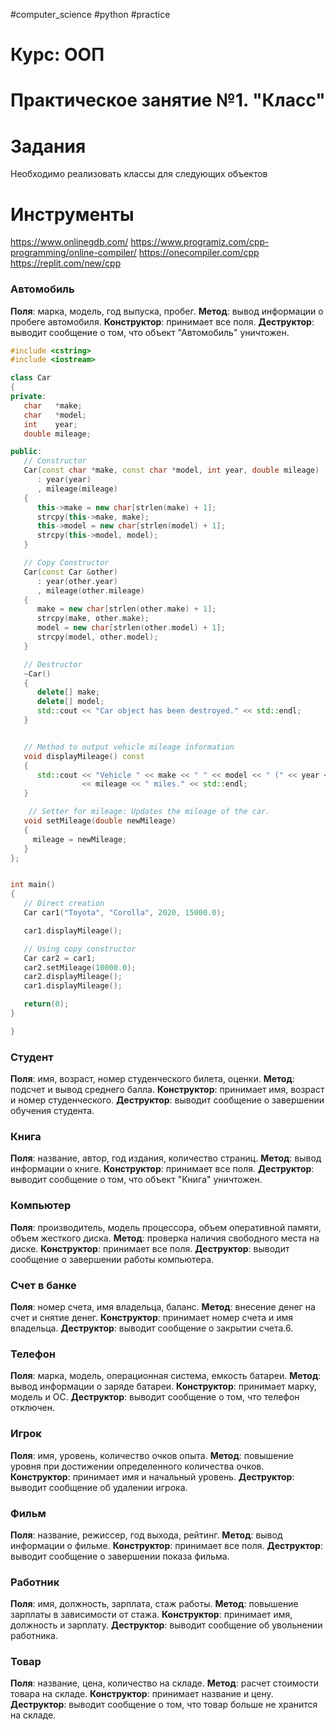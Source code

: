 #computer_science #python #practice 
# Курс: ООП
# Практическое занятие №1. "Класс"

# Задания
Необходимо реализовать классы для следующих объектов

# Инструменты 

https://www.onlinegdb.com/
https://www.programiz.com/cpp-programming/online-compiler/
https://onecompiler.com/cpp
https://replit.com/new/cpp
###  Автомобиль

**Поля**: марка, модель, год выпуска, пробег.
**Метод**: вывод информации о пробеге автомобиля.
**Конструктор**: принимает все поля.
**Деструктор**: выводит сообщение о том, что объект "Автомобиль" уничтожен.

```c++
#include <cstring>
#include <iostream>

class Car
{
private:
   char   *make;
   char   *model;
   int    year;
   double mileage;

public:
   // Constructor
   Car(const char *make, const char *model, int year, double mileage)
      : year(year)
      , mileage(mileage)
   {
      this->make = new char[strlen(make) + 1];
      strcpy(this->make, make);
      this->model = new char[strlen(model) + 1];
      strcpy(this->model, model);
   }

   // Copy Constructor
   Car(const Car &other)
      : year(other.year)
      , mileage(other.mileage)
   {
      make = new char[strlen(other.make) + 1];
      strcpy(make, other.make);
      model = new char[strlen(other.model) + 1];
      strcpy(model, other.model);
   }

   // Destructor
   ~Car()
   {
      delete[] make;
      delete[] model;
      std::cout << "Car object has been destroyed." << std::endl;
   }


   // Method to output vehicle mileage information
   void displayMileage() const
   {
      std::cout << "Vehicle " << make << " " << model << " (" << year << ") has "
                << mileage << " miles." << std::endl;
   }

    // Setter for mileage: Updates the mileage of the car.
   void setMileage(double newMileage) 
   {
     mileage = newMileage;
   }
};


int main()
{
   // Direct creation
   Car car1("Toyota", "Corolla", 2020, 15000.0);

   car1.displayMileage();

   // Using copy constructor
   Car car2 = car1;
   car2.setMileage(10000.0);
   car2.displayMileage();
   car1.displayMileage();

   return(0);
}

}

```
### Студент
**Поля**: имя, возраст, номер студенческого билета, оценки.
**Метод**: подсчет и вывод среднего балла.
**Конструктор**: принимает имя, возраст и номер студенческого.
**Деструктор**: выводит сообщение о завершении обучения студента.
### Книга
**Поля**: название, автор, год издания, количество страниц.
**Метод**: вывод информации о книге.
**Конструктор**: принимает все поля.
**Деструктор**: выводит сообщение о том, что объект "Книга" уничтожен.
### Компьютер
**Поля**: производитель, модель процессора, объем оперативной памяти, объем жесткого диска.
**Метод**: проверка наличия свободного места на диске.
**Конструктор**: принимает все поля.
**Деструктор**: выводит сообщение о завершении работы компьютера.
### Счет в банке
**Поля**: номер счета, имя владельца, баланс.
**Метод**: внесение денег на счет и снятие денег.
**Конструктор**: принимает номер счета и имя владельца.
**Деструктор**: выводит сообщение о закрытии счета.6.
### Телефон
**Поля**: марка, модель, операционная система, емкость батареи.
**Метод**: вывод информации о заряде батареи.
**Конструктор**: принимает марку, модель и ОС.
**Деструктор**: выводит сообщение о том, что телефон отключен.
### Игрок
**Поля**: имя, уровень, количество очков опыта.
**Метод**: повышение уровня при достижении определенного количества очков.
**Конструктор**: принимает имя и начальный уровень.
**Деструктор**: выводит сообщение об удалении игрока.
### Фильм
**Поля**: название, режиссер, год выхода, рейтинг.
**Метод**: вывод информации о фильме.
**Конструктор**: принимает все поля.
**Деструктор**: выводит сообщение о завершении показа фильма.
### Работник
**Поля**: имя, должность, зарплата, стаж работы.
**Метод**: повышение зарплаты в зависимости от стажа.
**Конструктор**: принимает имя, должность и зарплату.
**Деструктор**: выводит сообщение об увольнении работника.
### Товар
**Поля**: название, цена, количество на складе.
**Метод**: расчет стоимости товара на складе.
**Конструктор**: принимает название и цену.
**Деструктор**: выводит сообщение о том, что товар больше не хранится на складе.